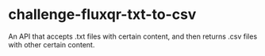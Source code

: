 # challenge-fluxqr-txt-to-csv
An API that accepts .txt files with certain content, and then returns .csv files with other certain content.
